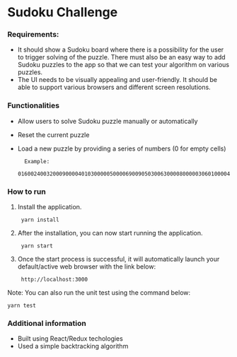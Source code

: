 # Sudoku Challenge


### Requirements:

- It should show a Sudoku board where there is a possibility for the user to trigger
solving of the puzzle. There must also be an easy way to add Sudoku puzzles to the app so that we
can test your algorithm on various puzzles.
- The UI needs to be visually appealing and user-friendly. It should be able to support various browsers and different screen resolutions.


### Functionalities

- Allow users to solve Sudoku puzzle manually or automatically
- Reset the current puzzle
- Load a new puzzle by providing a series of numbers (0 for empty cells) 

		Example:
		016002400320009000040103000005000069009050300630000800000306010000400072004900680




### How to run
1. Install the application.
	
		yarn install
		
2. After the installation, you can now start running the application.

		yarn start
		
3. Once the start process is successful, it will automatically launch your default/active web browser with the link below:

		http://localhost:3000
		
Note: You can also run the unit test using the command below:

	yarn test
		
### Additional information
- Built using React/Redux techologies
- Used a simple backtracking algorithm

